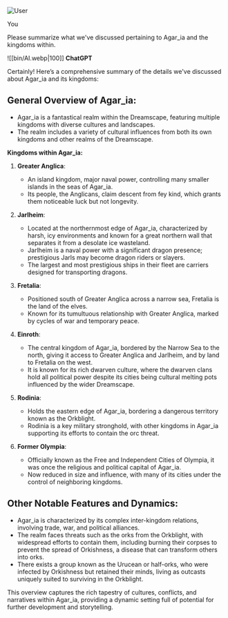 ![User](https://lh3.googleusercontent.com/a/ACg8ocJcuZpcvSTojS1kxoTMHXorvUZQr77IZC7yqL3v7nnTockz7H2p=s96-c)

You

Please summarize what we've discussed pertaining to Agar_ia and the kingdoms within.

![[bin/AI.webp|100]]
**ChatGPT**

Certainly! Here’s a comprehensive summary of the details we've discussed about Agar_ia and its kingdoms:

## **General Overview of Agar_ia:**

- Agar_ia is a fantastical realm within the Dreamscape, featuring multiple kingdoms with diverse cultures and landscapes.
- The realm includes a variety of cultural influences from both its own kingdoms and other realms of the Dreamscape.

**Kingdoms within Agar_ia:**

1. **Greater Anglica**:
    
    - An island kingdom, major naval power, controlling many smaller islands in the seas of Agar_ia.
    - Its people, the Anglicans, claim descent from fey kind, which grants them noticeable luck but not longevity.
2. **Jarlheim**:
    
    - Located at the northernmost edge of Agar_ia, characterized by harsh, icy environments and known for a great northern wall that separates it from a desolate ice wasteland.
    - Jarlheim is a naval power with a significant dragon presence; prestigious Jarls may become dragon riders or slayers.
    - The largest and most prestigious ships in their fleet are carriers designed for transporting dragons.
3. **Fretalia**:
    
    - Positioned south of Greater Anglica across a narrow sea, Fretalia is the land of the elves.
    - Known for its tumultuous relationship with Greater Anglica, marked by cycles of war and temporary peace.
4. **Einroth**:
    
    - The central kingdom of Agar_ia, bordered by the Narrow Sea to the north, giving it access to Greater Anglica and Jarlheim, and by land to Fretalia on the west.
    - It is known for its rich dwarven culture, where the dwarven clans hold all political power despite its cities being cultural melting pots influenced by the wider Dreamscape.
5. **Rodinia**:
    
    - Holds the eastern edge of Agar_ia, bordering a dangerous territory known as the Orkblight.
    - Rodinia is a key military stronghold, with other kingdoms in Agar_ia supporting its efforts to contain the orc threat.
6. **Former Olympia**:
    
    - Officially known as the Free and Independent Cities of Olympia, it was once the religious and political capital of Agar_ia.
    - Now reduced in size and influence, with many of its cities under the control of neighboring kingdoms.

## **Other Notable Features and Dynamics:**

- Agar_ia is characterized by its complex inter-kingdom relations, involving trade, war, and political alliances.
- The realm faces threats such as the orks from the Orkblight, with widespread efforts to contain them, including burning their corpses to prevent the spread of Orkishness, a disease that can transform others into orks.
- There exists a group known as the Urucean or half-orks, who were infected by Orkishness but retained their minds, living as outcasts uniquely suited to surviving in the Orkblight.

This overview captures the rich tapestry of cultures, conflicts, and narratives within Agar_ia, providing a dynamic setting full of potential for further development and storytelling.